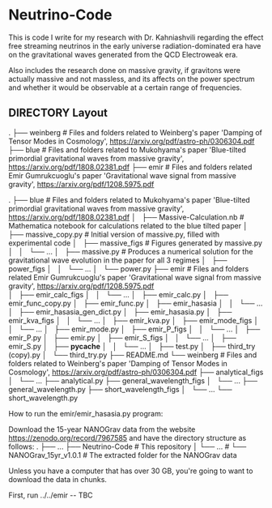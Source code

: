 # Neutrino-Code
This is code I write for my research with Dr. Kahniashvili regarding the effect free streaming neutrinos in the early universe radiation-dominated era have on the gravitational waves generated from the QCD Electroweak era.

Also includes the research done on massive gravity, if gravitons were actually massive and not massless, and its affects on the power spectrum and whether it would be observable at a certain range of frequencies. 

DIRECTORY Layout
----------------------------
.
├── weinberg      # Files and folders related to Weinberg's paper 'Damping of Tensor Modes in Cosmology', https://arxiv.org/pdf/astro-ph/0306304.pdf 
├── blue          # Files and folders related to Mukohyama's paper 'Blue-tilted primordial gravitational waves from massive gravity', https://arxiv.org/pdf/1808.02381.pdf 
├── emir          # Files and folders related Emir Gumrukcuoglu's paper 'Gravitational wave signal from massive gravity', https://arxiv.org/pdf/1208.5975.pdf  

.
├── blue                            # Files and folders related to Mukohyama's paper 'Blue-tilted primordial gravitational waves from massive gravity', https://arxiv.org/pdf/1808.02381.pdf 
│   ├── Massive-Calculation.nb      # Mathematica notebook for calculations related to the blue tilted paper
│   ├── massive_copy.py             # Initial version of massive.py, filled with experimental code
│   ├── massive_figs                # Figures generated by massive.py
│   │   └── ...
│   ├── massive.py                  # Produces a numerical solution for the gravitational wave evolution in the paper for all 3 regimes
│   ├── power_figs
│   │   └── ...
│   └── power.py
├── emir                            # Files and folders related Emir Gumrukcuoglu's paper 'Gravitational wave signal from massive gravity', https://arxiv.org/pdf/1208.5975.pdf  
│   ├── emir_calc_figs
│   │   └── ...
│   ├── emir_calc.py
│   ├── emir_func_copy.py
│   ├── emir_func.py
│   ├── emir_hasasia
│   │   └── ...
│   ├── emir_hasasia_gen_dict.py
│   ├── emir_hasasia.py
│   ├── emir_kva_figs
│   │   └── ...
│   ├── emir_kva.py
│   ├── emir_mode_figs
│   │   └── ...
│   ├── emir_mode.py
│   ├── emir_P_figs
│   │   └── ...
│   ├── emir_P.py
│   ├── emir.py
│   ├── emir_S_figs
│   │   └── ...
│   ├── emir_S.py
│   ├── __pycache__
│   │   └── ...
│   ├── test.py
│   ├── third_try (copy).py
│   └── third_try.py
├── README.md
└── weinberg                        # Files and folders related to Weinberg's paper 'Damping of Tensor Modes in Cosmology', https://arxiv.org/pdf/astro-ph/0306304.pdf 
    ├── analytical_figs
    │   └── ...
    ├── analytical.py
    ├── general_wavelength_figs
    │   └── ...
    ├── general_wavelength.py
    ├── short_wavelength_figs
    │   └── ...
    └── short_wavelength.py


How to run the emir/emir_hasasia.py program:

Download the 15-year NANOGrav data from the website https://zenodo.org/record/7967585 and have the directory structure as follows:
.
├── ...
├── Neutrino-Code           # This repository
│   └──  ...                 # 
└── NANOGrav_15yr_v1.0.1    # The extracted folder for the NANOGrav data

Unless you have a computer that has over 30 GB, you're going to want to download the data in chunks. 

First, run ../../emir -- TBC
